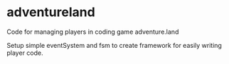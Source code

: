 # adventureland

Code for managing players in coding game adventure.land

Setup simple eventSystem and fsm to create framework for easily writing player code.
